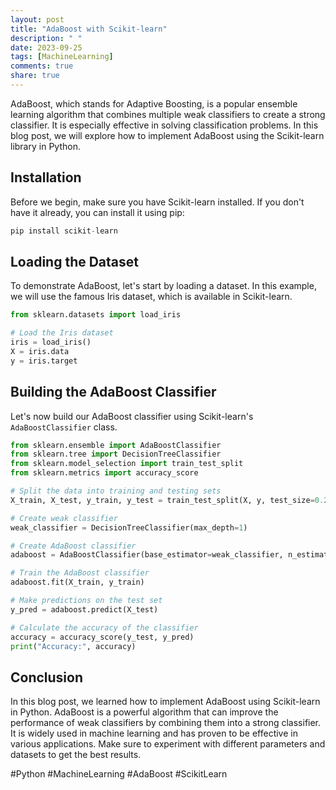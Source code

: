 ```yaml
---
layout: post
title: "AdaBoost with Scikit-learn"
description: " "
date: 2023-09-25
tags: [MachineLearning]
comments: true
share: true
---
```


AdaBoost, which stands for Adaptive Boosting, is a popular ensemble learning algorithm that combines multiple weak classifiers to create a strong classifier. It is especially effective in solving classification problems. In this blog post, we will explore how to implement AdaBoost using the Scikit-learn library in Python.

## Installation

Before we begin, make sure you have Scikit-learn installed. If you don't have it already, you can install it using pip:

```python
pip install scikit-learn
```

## Loading the Dataset

To demonstrate AdaBoost, let's start by loading a dataset. In this example, we will use the famous Iris dataset, which is available in Scikit-learn.

```python
from sklearn.datasets import load_iris

# Load the Iris dataset
iris = load_iris()
X = iris.data
y = iris.target
```

## Building the AdaBoost Classifier

Let's now build our AdaBoost classifier using Scikit-learn's `AdaBoostClassifier` class.

```python
from sklearn.ensemble import AdaBoostClassifier
from sklearn.tree import DecisionTreeClassifier
from sklearn.model_selection import train_test_split
from sklearn.metrics import accuracy_score

# Split the data into training and testing sets
X_train, X_test, y_train, y_test = train_test_split(X, y, test_size=0.2, random_state=42)

# Create weak classifier
weak_classifier = DecisionTreeClassifier(max_depth=1)

# Create AdaBoost classifier
adaboost = AdaBoostClassifier(base_estimator=weak_classifier, n_estimators=100)

# Train the AdaBoost classifier
adaboost.fit(X_train, y_train)

# Make predictions on the test set
y_pred = adaboost.predict(X_test)

# Calculate the accuracy of the classifier
accuracy = accuracy_score(y_test, y_pred)
print("Accuracy:", accuracy)
```

## Conclusion

In this blog post, we learned how to implement AdaBoost using Scikit-learn in Python. AdaBoost is a powerful algorithm that can improve the performance of weak classifiers by combining them into a strong classifier. It is widely used in machine learning and has proven to be effective in various applications. Make sure to experiment with different parameters and datasets to get the best results.

#Python #MachineLearning #AdaBoost #ScikitLearn